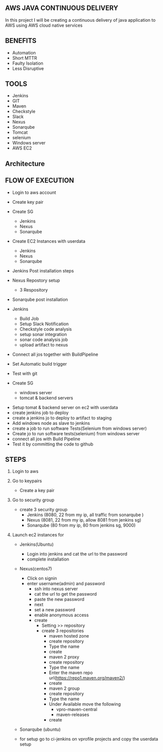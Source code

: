 ## AWS JAVA CONTINUOUS DELIVERY

In this project I will be creating a continuous delivery of java application to AWS using AWS cloud native services

## BENEFITS

- Automation
- Short MTTR
- Faulty Isolation
- Less Disruptive

## TOOLS

- Jenkins
- GIT
- Maven
- Checkstyle
- Slack
- Nexus
- Sonarqube
- Tomcat
- selenium
- Windows server
- AWS EC2

## Architecture

## FLOW OF EXECUTION

- Login to aws account
- Create key pair
- Create SG

  - Jenkins
  - Nexus
  - Sonarqube

- Create EC2 Instances with userdata
  - Jenkins
  - Nexus
  - Sonarqube
- Jenkins Post installation steps
- Nexus Repostory setup
  - 3 Respository
- Sonarqube post installation
- Jenkins
  - Build Job
  - Setup Slack Notification
  - Checkstyle code analysis
  - setup sonar integration
  - sonar code analysis job
  - upload artifact to nexus
- Connect all jos together with BuildPipeline
- Set Automatic build trigger
- Test with git
- Create SG

  - windows server
  - tomcat & backend servers

* Setup tomat & backend server on ec2 with userdata
* create jenkins job to deploy
* create a jenkins jo to deploy to artifact to staging
* Add windows node as slave to jenkins
* create a job to run software Tests(Selenium from windows server)
* Create jo to run software tests(selenium) from windows server
* connect all jos with Build Pipeline
* Test it by committing the code to github

## STEPS

1. Login to aws
2. Go to keypairs
   - Create a key pair
3. Go to security group
   - create 3 security group
     - Jenkins (8080, 22 from my ip, all traffic from sonarqube )
     - Nexus (8081, 22 from my ip, allow 8081 from jenkins sg)
     - Sonarqube (80 from my ip, 80 from jenkins sg, 9000)
4. Launch ec2 instances for

   - Jenkins(Ubuntu)
     - Login into jenkins and cat the url to the password
     - complete installation
   - Nexus(centos7)

     - Click on signin
     - enter username(admin) and password
       - ssh into nexus server
       - cat the url to get the password
       - paste the new password
       - next
       - set a new password
       - enable anonymous access
       - create
         - Setting >> repository
         - create 3 repositories
           - maven hosted zone
           - create repository
           - Type the name
           - create
           - maven 2 proxy
           - create repository
           - Type the name
           - Enter the maven repo url(https://repo1.maven.org/maven2/)
           - create
           - maven 2 group
           - create repository
           - Type the name
           - Under Available move the following
             - vpro-maven-central
             - maven-releases
           - create

   - Sonarqube (ubuntu)
   - for setup go to ci-jenkins on vprofile projects and copy the userdata setup
